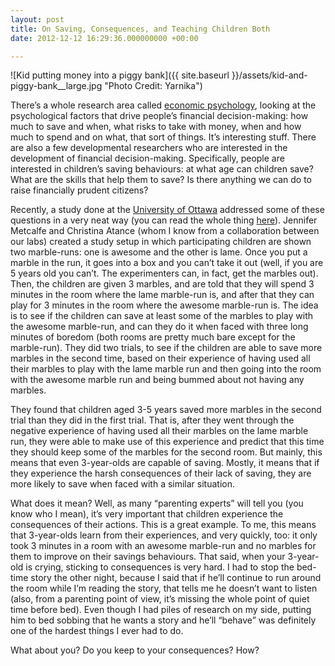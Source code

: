 ```yaml
---
layout: post
title: On Saving, Consequences, and Teaching Children Both
date: 2012-12-12 16:29:36.000000000 +00:00

---
```

![Kid putting money into a piggy bank]({{ site.baseurl }}/assets/kid-and-piggy-bank__large.jpg "Photo Credit: Yarnika")


There’s a whole research area called [economic psychology](http://www.journals.elsevier.com/journal-of-economic-psychology/), looking at the psychological factors that drive people’s financial decision-making: how much to save and when, what risks to take with money, when and how much to spend and on what, that sort of things. It’s interesting stuff. There are also a few developmental researchers who are interested in the development of financial decision-making. Specifically, people are interested in children’s saving behaviours: at what age can children save? What are the skills that help them to save? Is there anything we can do to raise financially prudent citizens?

Recently, a study done at the [University of Ottawa](http://www.sciencessociales.uottawa.ca/ccll/eng/index.asp) addressed some of these questions in a very neat way (you can read the whole thing [here](http://www.sciencessociales.uottawa.ca/ccll/eng/documents/metcalfandatance2011.pdf)). Jennifer Metcalfe and Christina Atance (whom I know from a collaboration between our labs) created a study setup in which participating children are shown two marble-runs: one is awesome and the other is lame. Once you put a marble in the run, it goes into a box and you can’t take it out (well, if you are 5 years old you can’t. The experimenters can, in fact, get the marbles out). Then, the children are given 3 marbles, and are told that they will spend 3 minutes in the room where the lame marble-run is, and after that they can play for 3 minutes in the room where the awesome marble-run is. The idea is to see if the children can save at least some of the marbles to play with the awesome marble-run, and can they do it when faced with three long minutes of boredom (both rooms are pretty much bare except for the marble-run). They did two trials, to see if the children are able to save more marbles in the second time, based on their experience of having used all their marbles to play with the lame marble run and then going into the room with the awesome marble run and being bummed about not having any marbles.

They found that children aged 3-5 years saved more marbles in the second trial than they did in the first trial. That is, after they went through the negative experience of having used all their marbles on the lame marble run, they were able to make use of this experience and predict that this time they should keep some of the marbles for the second room. But mainly, this means that even 3-year-olds are capable of saving. Mostly, it means that if they experience the harsh consequences of their lack of saving, they are more likely to save when faced with a similar situation.

What does it mean? Well, as many “parenting experts” will tell you (you know who I mean), it’s very important that children experience the consequences of their actions. This is a great example. To me, this means that 3-year-olds learn from their experiences, and very quickly, too: it only took 3 minutes in a room with an awesome marble-run and no marbles for them to improve on their savings behaviours. That said, when your 3-year-old is crying, sticking to consequences is very hard. I had to stop the bed-time story the other night, because I said that if he’ll continue to run around the room while I’m reading the story, that tells me he doesn’t want to listen (also, from a parenting point of view, it’s missing the whole point of quiet time before bed). Even though I had piles of research on my side, putting him to bed sobbing that he wants a story and he’ll “behave” was definitely one of the hardest things I ever had to do.

What about you? Do you keep to your consequences? How?
